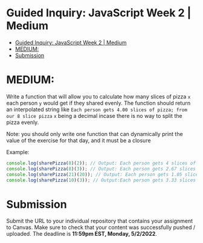 # Guided Inquiry: JavaScript Week 2 | Medium

- [Guided Inquiry: JavaScript Week 2 | Medium](#guided-inquiry-javascript-week-2--medium)
- [MEDIUM:](#medium)
- [Submission](#submission)

# MEDIUM:

Write a function that will allow you to calculate how many slices of pizza `x` each person `y` would get if they shared evenly. The function should return an interpolated string like `Each person gets 4.00 slices of pizza; from our 8 slice pizza` `x` being a decimal incase there is no way to split the pizza evenly.

Note: you should only write one function that can dynamically print the value of the exercise for that day, and it must be a closure

Example:

```JavaScript
console.log(sharePizza(8)(2)); // Output: Each person gets 4 slices of pizza; from our 8 slice pizza
console.log(sharePizza(8)(3)); // Output: Each person gets 2.67 slices of pizza; from our 8 slice pizza
console.log(sharePizza(21)(20)); // Output: Each person gets 1.05 slices of pizza; from our 21 slice pizza
console.log(sharePizza(10)(3)); // Output:Each person gets 3.33 slices of pizza; from our 10 slice pizza
```

# Submission

Submit the URL to your individual repository that contains your assignment to Canvas. Make sure to check that your content was successfully pushed / uploaded. The deadline is <strong> 11:59pm EST, Monday, 5/2/2022</strong>.
